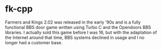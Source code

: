 # fk-cpp
Farmers and Kings 2.02 was released in the early '90s and is a fully functional BBS door game written using Turbo C and the Opendoors BBS libraries.
I actually sold this game before I was 16, but with the adaptation of the Internet around that time, BBS systems declined in usage and I no longer had a customer base.
